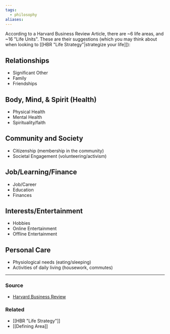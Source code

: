```yaml
---
tags:
  - philosophy
aliases:
---
```

According to a Harvard Business Review Article, there are ~6 life areas, and ~16 "Life Units". These are their suggestions (which you may think about when looking to [[HBR "Life Strategy"|strategize your life]]):

## Relationships
- Significant Other
- Family
- Friendships
## Body, Mind, & Spirit (Health)
* Physical Health
* Mental Health
* Spirituality/faith
## Community and Society
* Citizenship (membership in the community)
* Societal Engagement (volunteering/activism)
## Job/Learning/Finance
* Job/Career
* Education
* Finances
## Interests/Entertainment
- Hobbies
- Online Entertainment
- Offline Entertainment
## Personal Care
- Physiological needs (eating/sleeping)
- Activities of daily living (housework, commutes)

---
### Source
- [Harvard Business Review](https://hbr.org/2023/12/use-strategic-thinking-to-create-the-life-you-want)

### Related
- [[HBR "Life Strategy"]]
- [[Defining Area]]